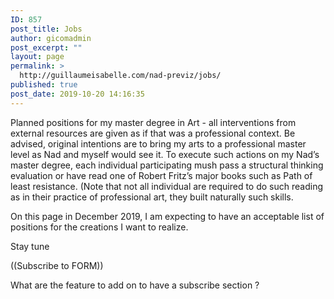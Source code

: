 ```yaml
---
ID: 857
post_title: Jobs
author: gicomadmin
post_excerpt: ""
layout: page
permalink: >
  http://guillaumeisabelle.com/nad-previz/jobs/
published: true
post_date: 2019-10-20 14:16:35
---
```

<!-- wp:paragraph -->

Planned positions for my master degree in Art - all interventions from external resources are given as if that was a professional context. Be advised, original intentions are to bring my arts to a professional master level as Nad and myself would see it. To execute such actions on my Nad’s master degree, each individual participating mush pass a structural thinking evaluation or have read one of Robert Fritz’s major books such as Path of least resistance. (Note that not all individual are required to do such reading as in their practice of professional art, they built naturally such skills.

<!-- /wp:paragraph -->

<!-- wp:paragraph -->

On this page in December 2019, I am expecting to have an acceptable list of positions for the creations I want to realize.

<!-- /wp:paragraph -->

<!-- wp:paragraph -->

Stay tune 

<!-- /wp:paragraph -->

<!-- wp:paragraph -->

((Subscribe to FORM))

<!-- /wp:paragraph -->

<!-- wp:paragraph -->

What are the feature to add on to have a subscribe section ?

<!-- /wp:paragraph -->

<!-- wp:paragraph -->



<!-- /wp:paragraph -->